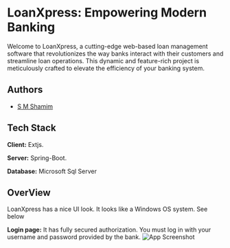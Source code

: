 
# LoanXpress: Empowering Modern Banking

Welcome to LoanXpress, a cutting-edge web-based loan management software that revolutionizes the way banks interact with their customers and streamline loan operations. This dynamic and feature-rich project is meticulously crafted to elevate the efficiency of your banking system.




## Authors

- [S M Shamim](https://github.com/smwithgithub)


## Tech Stack

**Client:** Extjs.

**Server:** Spring-Boot.

**Database:** Microsoft Sql Server


## OverView

LoanXpress has a nice UI look. It looks like a Windows OS system. See below

**Login page:** It has fully secured authorization. You must log in with your username and password provided by the bank.
![App Screenshot](https://github.com/smwithgithub/LoanXpress/issues/1#issue-2054700237)
